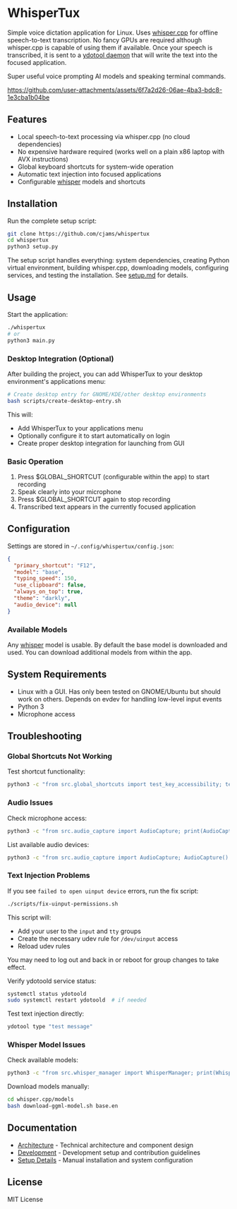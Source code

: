 # WhisperTux

Simple voice dictation application for Linux. Uses [whisper.cpp](https://github.com/ggml-org/whisper.cpp) for offline speech-to-text transcription.
No fancy GPUs are required although whisper.cpp is capable of using them if available. Once your speech is transcribed, it is sent to a
[ydotool daemon](https://github.com/ReimuNotMoe/ydotool) that will write the text into the focused application.

Super useful voice prompting AI models and speaking terminal commands. 


https://github.com/user-attachments/assets/6f7a2d26-06ae-4ba3-bdc8-1e3cba1b04be




## Features

- Local speech-to-text processing via whisper.cpp (no cloud dependencies)
- No expensive hardware required (works well on a plain x86 laptop with AVX instructions)
- Global keyboard shortcuts for system-wide operation
- Automatic text injection into focused applications
- Configurable [whisper](https://github.com/openai/whisper) models and shortcuts

## Installation

Run the complete setup script:

```bash
git clone https://github.com/cjams/whispertux
cd whispertux
python3 setup.py
```

The setup script handles everything: system dependencies, creating Python virtual environment, building whisper.cpp, downloading models, configuring services, and testing the installation. See [setup.md](docs/setup.md) for details.

## Usage

Start the application:

```bash
./whispertux
# or
python3 main.py
```

### Desktop Integration (Optional)

After building the project, you can add WhisperTux to your desktop environment's applications menu:

```bash
# Create desktop entry for GNOME/KDE/other desktop environments
bash scripts/create-desktop-entry.sh
```

This will:

- Add WhisperTux to your applications menu
- Optionally configure it to start automatically on login
- Create proper desktop integration for launching from GUI

### Basic Operation

1. Press $GLOBAL_SHORTCUT (configurable within the app) to start recording
2. Speak clearly into your microphone
3. Press $GLOBAL_SHORTCUT again to stop recording
4. Transcribed text appears in the currently focused application

## Configuration

Settings are stored in `~/.config/whispertux/config.json`:

```json
{
  "primary_shortcut": "F12",
  "model": "base",
  "typing_speed": 150,
  "use_clipboard": false,
  "always_on_top": true,
  "theme": "darkly",
  "audio_device": null
}
```

### Available Models

Any [whisper](https://github.com/openai/whisper) model is usable. By default the 
base model is downloaded and used. You can download additional models from within the app.

## System Requirements

- Linux with a GUI. Has only been tested on GNOME/Ubuntu but should work on others. Depends on evdev for handling low-level input events
- Python 3
- Microphone access

## Troubleshooting

### Global Shortcuts Not Working

Test shortcut functionality:

```bash
python3 -c "from src.global_shortcuts import test_key_accessibility; test_key_accessibility()"
```

### Audio Issues

Check microphone access:

```bash
python3 -c "from src.audio_capture import AudioCapture; print(AudioCapture().is_available())"
```

List available audio devices:

```bash
python3 -c "from src.audio_capture import AudioCapture; AudioCapture().list_devices()"
```

### Text Injection Problems

If you see `failed to open uinput device` errors, run the fix script:

```bash
./scripts/fix-uinput-permissions.sh
```

This script will:

- Add your user to the `input` and `tty` groups
- Create the necessary udev rule for `/dev/uinput` access
- Reload udev rules

You may need to log out and back in or reboot for group changes to take effect.

Verify ydotoold service status:

```bash
systemctl status ydotoold
sudo systemctl restart ydotoold  # if needed
```

Test text injection directly:

```bash
ydotool type "test message"
```

### Whisper Model Issues

Check available models:

```bash
python3 -c "from src.whisper_manager import WhisperManager; print(WhisperManager().get_available_models())"
```

Download models manually:

```bash
cd whisper.cpp/models
bash download-ggml-model.sh base.en
```

## Documentation

- [Architecture](docs/architecture.md) - Technical architecture and component design
- [Development](docs/development.md) - Development setup and contribution guidelines
- [Setup Details](docs/setup.md) - Manual installation and system configuration

## License

MIT License
